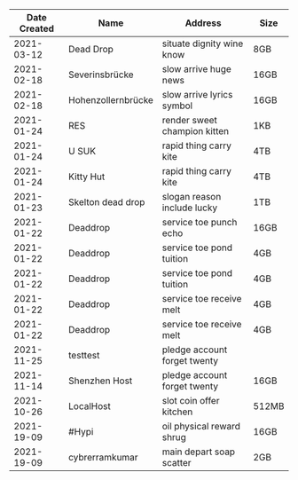 | Date Created | Name | Address | Size |
| ------------ | ---- | ------- | ---- |
| 2021-03-12   | Dead Drop |  situate dignity wine know | 8GB | 
| 2021-02-18   | Severinsbrücke |  slow arrive huge news | 16GB | 
| 2021-02-18   | Hohenzollernbrücke | slow arrive lyrics symbol | 16GB |
| 2021-01-24   | RES |  render sweet champion kitten | 1KB | 
| 2021-01-24   | U SUK | rapid thing carry kite | 4TB | 
| 2021-01-24   | Kitty Hut | rapid thing carry kite | 4TB | 
| 2021-01-23   | Skelton dead drop | slogan reason include lucky | 1TB |
| 2021-01-22   | Deaddrop | service toe punch echo | 16GB |
| 2021-01-22   | Deaddrop | service toe pond tuition | 4GB |
| 2021-01-22   | Deaddrop | service toe pond tuition | 4GB |
| 2021-01-22   | Deaddrop | service toe receive melt | 4GB |
| 2021-01-22   | Deaddrop | service toe receive melt | 4GB |
| 2021-11-25   | testtest | pledge account forget twenty |  |
| 2021-11-14   | Shenzhen Host | pledge account forget twenty | 16GB |
| 2021-10-26   | LocalHost | slot coin offer kitchen | 512MB |
| 2021-19-09   | #Hypi | oil physical reward shrug | 16GB |
| 2021-19-09   | cybrerramkumar | main depart soap scatter | 2GB |




